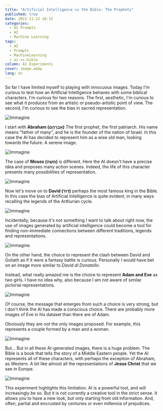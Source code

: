 ```yaml
---
title: "Artificial Intelligence vs the Bible: The Prophets"
published: true
date: 2022-11-22 16:15
categories:
  - AI Prompts
  - AI
  - Machine Learning
tags:
  - AI
  - Prompts
  - MachineLearning
  - ai-vs-bible
column: AI Experiments
cover: image.webp
lang: en
---
```


So far I have limited myself to playing with innocuous images. Today I'm curious to test how an Artificial Intelligence behaves with some biblical characters. I'm curious for two reasons. The first, aesthetic, I'm curious to see what it produces from an artistic or pseudo-artistic point of view. The second, I'm curious to see the bias in sacred representation.

![Immagine](./abramo.webp)

I start with **Abraham (אַבְרָהָם)** The first prophet, the first patriarch. His name means "father of many", and he is the founder of the nation of Israel. In this case the AI has decided to represent him as a wise old man, looking towards the future. A serene image.

![Immagine](./moses.webp)

The case of **Moses (משֶׁה)** is different. Here the AI doesn't have a precise idea and proposes many action scenes. Indeed, the life of this character presents many possibilities of representation.

![Immagine](./moses-2.webp)

Now let's move on to **David (דָּוִד)** perhaps the most famous king in the Bible. In this case the bias of Artificial Intelligence is quite evident, in many ways recalling the legends of the Arthurian cycle.

![Immagine](./david.webp)

Incidentally, because it's not something I want to talk about right now, the use of images generated by artificial intelligence could become a tool for finding non-immediate connections between different traditions, legends and representations.

![Immagine](./david-2.webp).

On the other hand, the choice to represent the clash between David and Goliath as if it were a fantasy battle is curious. Personally I would have bet on an image more similar to _David di Donatello_.

Instead, what really amazed me is the choice to represent **Adam and Eve** as two girls. I have no idea why, also because I am not aware of similar pictorial representations.

![Immagine](./adam-and-eve.webp)

Of course, the message that emerges from such a choice is very strong, but I don't think the AI has made a conscious choice. There are probably more images of Eve in his dataset than there are of Adam.

Obviously they are not the only images proposed. For example, this represents a couple formed by a man and a woman.

![Immagine](./adam-and-eve-2.webp)

But… But in all these AI-generated images, there is a huge problem. The Bible is a book that tells the story of a Middle Eastern people. Yet the AI represents all of these characters, with perhaps the exception of Abraham, as Western. A bit like almost all the representations of **Jesus Christ** that we see in Europe.

![Immagine](./jesus.webp)

This experiment highlights this limitation. AI is a powerful tool, and will increasingly be so. But it is not currently a creative tool in the strict sense. It allows you to have a new look, but only starting from old information. And, often, partial and encrusted by centuries or even millennia of prejudices.
